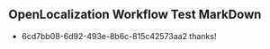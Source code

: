 ## OpenLocalization Workflow Test MarkDown
* 6cd7bb08-6d92-493e-8b6c-815c42573aa2 
thanks!<!--HONumber=Mar16_HO2-->
